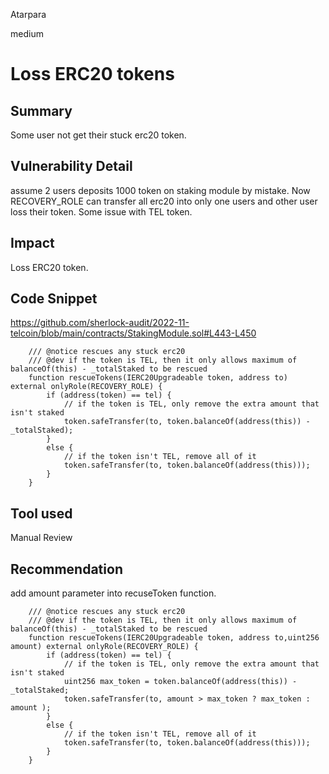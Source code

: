 Atarpara

medium

# Loss ERC20 tokens

## Summary
Some user not get their stuck erc20 token.

## Vulnerability Detail
assume 2 users deposits 1000 token on staking module by mistake. Now RECOVERY_ROLE can transfer all erc20 into only one users and other user loss their token. Some issue with TEL token. 

## Impact
Loss ERC20 token.

## Code Snippet
https://github.com/sherlock-audit/2022-11-telcoin/blob/main/contracts/StakingModule.sol#L443-L450

```solidity
    /// @notice rescues any stuck erc20
    /// @dev if the token is TEL, then it only allows maximum of balanceOf(this) - _totalStaked to be rescued
    function rescueTokens(IERC20Upgradeable token, address to) external onlyRole(RECOVERY_ROLE) {
        if (address(token) == tel) {
            // if the token is TEL, only remove the extra amount that isn't staked
            token.safeTransfer(to, token.balanceOf(address(this)) - _totalStaked);
        }
        else {
            // if the token isn't TEL, remove all of it
            token.safeTransfer(to, token.balanceOf(address(this)));
        }
    }
```
## Tool used

Manual Review

## Recommendation
add amount parameter into recuseToken function. 
```solidity
    /// @notice rescues any stuck erc20
    /// @dev if the token is TEL, then it only allows maximum of balanceOf(this) - _totalStaked to be rescued
    function rescueTokens(IERC20Upgradeable token, address to,uint256 amount) external onlyRole(RECOVERY_ROLE) {
        if (address(token) == tel) {
            // if the token is TEL, only remove the extra amount that isn't staked
            uint256 max_token = token.balanceOf(address(this)) - _totalStaked;
            token.safeTransfer(to, amount > max_token ? max_token : amount );
        }
        else {
            // if the token isn't TEL, remove all of it
            token.safeTransfer(to, token.balanceOf(address(this)));
        }
    }
```
